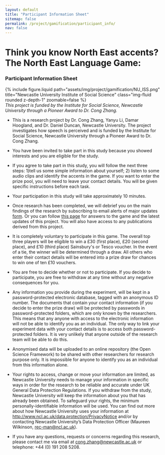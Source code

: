 ```yaml
---
layout: default
title: "Participant Information Sheet"
sitemap: false
permalink: /project/gamification/participant_info/
nav: false
---
```


# <b>Think you know North East accents? The North East Language Game: </b> 
### Participant Information Sheet

<div class="center">
    <div class="col-sm mt-3 mt-md-0">
        {% include figure.liquid path="assets/img/project/gamification/NU_ISS.png" title="Newcastle University Institute of Social Science" class="img-fluid rounded z-depth-1"  zoomable=false %}
    </div>
</div>

<div class="caption">
    <em>This project is funded by the Institute for Social Science, Newcastle University through a Pioneer Award to Dr. Cong Zhang.</em>
</div>


- This is a research project by Dr. Cong Zhang, Yanyu Li, Damar Hoogland, and Dr. Daniel Duncan, Newcastle University. The project investigates how speech is perceived and is funded by the Institute for Social Science, Newcastle University through a Pioneer Award to Dr. Cong Zhang.  

- You have been invited to take part in this study because you showed interests and you are eligible for the study.  

- If you agree to take part in this study, you will follow the next three steps: 1)tell us some simple information about yourself; 2) listen to some audio clips and identify the accents in the game. If you want to enter the prize pool, you will need to leave your contact details. You will be given specific instructions before each task.   

- Your participation in this study will take approximately 10 minutes.  
  
- Once research has been completed, we will debrief you on the main findings of the research by subscribing to email alerts of major updates [form](https://forms.office.com/e/4XBrHP1HLv). Or you can follow [this page](https://congzhang-linguist.github.io/project/gamification/debriefing/) for answers to the game and the latest updates of this project. You will also have access to any publications derived from this project.   

- It is completely voluntary to participate in this game. The overall top three players will be eligible to win a £30 (first place), £20 (second place), and £10 (third place)  Sainsbury's or Tesco voucher. In the event of a tie, the winner will be determined through a draw. All others who enter their contact details will be entered into a prize draw for chances to win one of ten £10 vouchers.

- You are free to decide whether or not to participate. If you decide to participate, you are free to withdraw at any time without any negative consequences for you.  

- Any information you provide during the experiment, will be kept in a password-protected electronic database, tagged with an anonymous ID number. The documents that contain your contact information (if you decide to enter the prize draw) will be protected by passwords in password-protected folders, which are only known by the researchers. This means that any anyone with access to the electronic information will not be able to identify you as an individual. The only way to link your experiment data with your contact details is to access both password-protected folders. It is very unlikely that anyone outside of the research team will be able to do this.  

- Anonymised data will be uploaded to an online repository (the Open Science Framework) to be shared with other researchers for research purpose only. It is impossible for anyone to identify you as an individual from this information alone.  

- Your rights to access, change or move your information are limited, as Newcastle University needs to manage your information in specific ways in order for the research to be reliable and accurate under UK General Data Protection Regulations. If you withdraw from the study, Newcastle University will keep the information about you that has already been obtained. To safeguard your rights, the minimum personally-identifiable information will be used. You can find out more about how Newcastle University uses your information at http://www.ncl.ac.uk/data.protection/PrivacyNotice and/or by contacting Newcastle University’s Data Protection Officer (Maureen Wilkinson, [rec-man@ncl.ac.uk](rec-man@ncl.ac.uk)).  

- If you have any questions, requests or concerns regarding this research, please contact me via email at [cong.zhang@newcastle.ac.uk](cong.zhang@newcastle.ac.uk) or telephone: +44 (0) 191 208 5208.




 

